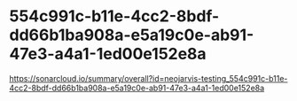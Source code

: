 # 554c991c-b11e-4cc2-8bdf-dd66b1ba908a-e5a19c0e-ab91-47e3-a4a1-1ed00e152e8a
https://sonarcloud.io/summary/overall?id=neojarvis-testing_554c991c-b11e-4cc2-8bdf-dd66b1ba908a-e5a19c0e-ab91-47e3-a4a1-1ed00e152e8a
